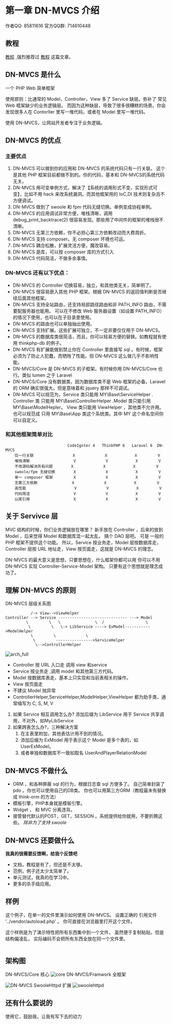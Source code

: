 # 第一章 DN-MVCS 介绍
作者QQ: 85811616
官方QQ群: 714610448

##  教程

 [教程](tutorial.md) ,强烈推荐过 [教程](tutorial.md) 这篇文章。

## DN-MVCS 是什么

一个 PHP Web 简单框架 

使用原则：比通常的 Model，Controller，View 多了 Service 缺层。弥补了 常见 Web 框架缺少的业务逻辑层。
而因为这种缺层，导致了很多很糟糕的场景。你会发现很多人在 Contorller 里写一堆代码，或者在 Model 里写一堆代码。

使用 DN-MVCS，让网站开发者专注于业务逻辑。

## DN-MVCS 的优点
### 主要优点
1. DN-MVCS 可以做到你的应用和 DN-MVCS 的系统代码只有一行关联。 这个是其他 PHP 框架目前都做不到的。你的代码，基本和 DN-MVCS的系统代码无关。
2. DN-MVCS 用可变单例方式，解决了【系统的调用形式不变，实现形式可变】，比如不用 hack 来改系统漏洞。而其他框架用的 IoC,DI 技术则复杂且不方便调试。
3. DN-MVCS 做到了 swoole 和 fpm 代码无缝切换。单例变成协程单例。
4. DN-MVCS 的应用调试非常方便，堆栈清晰，调用 debug_print_backtrace(2) 很容易发现。那些用了中间件的框架的堆栈很不清晰。
5. DN-MVCS 无第三方依赖，你不必担心第三方依赖改动而大费周折。
6. DN-MVCS 支持 composer。无 composer 环境也可运。
7. DN-MVCS 耦合松散，扩展灵活方便，魔改容易。
8. DN-MVCS 是库，可以按 composer 库的方式引入
9. DN-MVCS 代码简洁，不做多余事情。

### DN-MVCS 还有以下优点：

* DN-MVCS 的 Controller 切换容易，独立，和其他类无关，简单明了。
* DN-MVCS 很容易嵌入其他 PHP 框架。根据 DN-MVCS 的返回值判断是否继续后面其他框架。
* DN-MVCS 支持全站路由，还支持局部路径路由和非 PATH_INFO 路由，不需要配服务器也能用。 可以在不修改 Web 服务器设置（如设置 PATH_INFO）的情况下使用，也可以在子目录里使用。
* DN-MVCS 的路由也可以单独抽出使用。
* DN-MVCS 支持扩展。这些扩展可独立，不一定非要仅仅用于 DN-MVCS。
* DN-MVCS 的数据库类很简洁，而且，你可以轻易方便的替换。如教程就有使用 thinkphp-db 的例子。
* DN-MVCS 有扩展能做到禁止你在 Controller 里直接写 sql 。有时候，框架必须为了防止人犯蠢，而牺牲了性能。但 DN-MVCS 这么做几乎不影响性能。
* DN-MVCS/Core 是 DN-MVCS 的子框架。有时候你用 DN-MVCS/Core 也行。类似 lumen 之于 Laravel
* DN-MVCS/Core 没有数据类，因为数据库类不是 Web 框架的必备。Laravel 的 ORM 确实很强大。但是意味着和 jquery 那样不可调试。
* DN-MVCS 可以规范为，Service 类只能用 MY\Base\ServiceHelper . Controller 类 只能用 MY\Base\ControllerHelper .Model 类只能引用 MY\Base\ModelHepler。 View 类只能用 ViewHelper ，其他类不允许用。也可以规范成 只用 MY\Base\App 类这个系统类。其中 MY 这个命名空间你可以自定义。

### 和其他框架简单对比
```text
                           CodeIgnter 4   ThinkPHP 6   Laravel 6  DN-MVCS
    仅一行关联                 X             X            X         V
    堆栈清晰                   V             V            X         V
    不改源码解决所有问题        X             X            X         V
    swoole/fpm 无缝切换        X             X            X         V
    单一 composer 框架         X             X            X         V
    无第三方依赖               X             X            X         V
    高性能                     V             V            X         V
    代码简洁                   V             V            X         V
    以库引用                   X             X            X         V
```
## 关于 Servivce 层

MVC 结构的时候，你们业务逻辑放在哪里？
新手放在 Controller ，后来的放到 Model ，后来觉得 Model 和数据库混一起太乱， 搞个 DAO 层吧。
可是 一般的 PHP 框架不提供这个功能。
所以，Service 按业务走，Model 层按数据库走，Controller 层按 URL 地址走，View 按页面走，这就是 DN-MVCS 的理念。

DN-MVCS 的最大意义是思想，只要思想在，什么框架你都可以用
你可以不用 DN-MVCS 实现 Controller-Service-Model 架构。
只要有这个思想就是理念成功了。

## 理解 DN-MVCS 的原则

DN-MVCS 层级关系图

```text
           /-> View-->ViewHelper
Controller --> Service ------------------------------ ---> Model
         \         \   \               \  /                  \
          \         \   \-> LibService ----> ExModel----------->ModelHelper
           \         \             \                
            \         ---------------->ServiceHelper
             \-->ControllerHelper
```
![arch_full](doc/arch_full.gv.svg)

* Controller 按 URL 入口走 调用 view 和service
* Service 按业务走 ,调用 model 和其他第三方代码。
* Model 按数据库表走，基本上只实现和当前表相关的操作。
* View 按页面走
* 不建议 Model 抛异常
* ControllerHelper,ServiceHelper,ModelHelper,ViewHelper 都为助手类，通常缩写为 C, S, M, V

1. 如果 Service 相互调用怎么办?
添加后缀为 LibService 用于 Service 共享调用，不对外，如MyLibService
2. 如果跨表怎么办?，三种解决方案
    1. 在主表里附加，其他表估计用不到的情况。
    2. 添加后缀为 ExModel 用于表示这个 Model 是多个表的，如 UserExModel。
    3. 或者单独和数据库不一致如取名 UserAndPlayerRelationModel

## DN-MVCS 不做什么

* ORM ，和各种屏蔽 sql 的行为，根据日志查 sql 方便多了。 自己简单封装了 pdo 。你也可以使用自己的DB类。 你也可以用第三方ORM（教程最末有替换成 think-orm 的方法）
* 模板引擎，PHP本身就是模板引擎。
* Widget ， 和 MVC 分离违背。
* 接管替代默认的POST，GET，SESSION 。系统提供给你就用，不要折腾这些。 *除非为了支持 swoole*

## DN-MVCS 还要做什么

**我真的很需要反馈啊，给我个反馈吧**

* 文档，教程是有了，但还是不太够。
* 范例，例子还太少太简单了。
* 单元测试，我真的在学习中。
* 更多的杀手级应用。
    
## 样例
这个例子，在单一的文件里演示如何使用 DN-MVCS。
设置正确的 引用文件 '../vendor/autoload.php' 。
你可直接在浏览器里打开这个文件。

这个样例是为了演示特性把所有东西集中到一个文件，
虽然便于复制粘贴，但是结构偏凌乱，
实际编码不会把所有东西全放在同一个文件里。
```php

```
## 架构图
DN-MVCS/Core 核心
![core](doc/core.gv.svg)
DN-MVCS/Framwork 全框架

![DN-MVCS](doc/dnmvcs.gv.svg)
SwooleHttpd 扩展
![swoolehttpd](doc/swoolehttpd.gv.svg)
## 还有什么要说的

使用它，鼓励我，让我有写下去的动力


